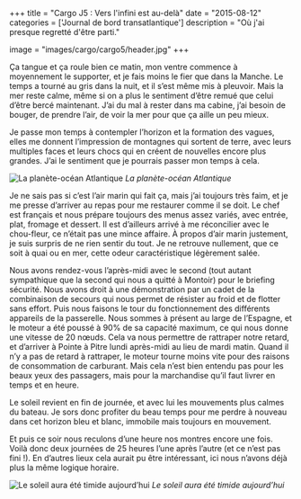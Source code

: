 +++
title = "Cargo J5 : Vers l'infini est au-delà"
date = "2015-08-12"
categories = ['Journal de bord transatlantique']
description = "Où j'ai presque regretté d'être parti."

image = "images/cargo/cargo5/header.jpg"
+++


Ça tangue et ça roule bien ce matin, mon ventre commence à moyennement le supporter, et je fais moins le fier que dans la Manche. Le temps a tourné au gris dans la nuit, et il s’est même mis à pleuvoir. Mais la mer reste calme, même si on a plus le sentiment d’être remué que celui d’être bercé maintenant. J’ai du mal à rester dans ma cabine, j’ai besoin de bouger, de prendre l’air, de voir la mer pour que ça aille un peu mieux.

Je passe mon temps à contempler l’horizon et la formation des vagues, elles me donnent l’impression de montagnes qui sortent de terre, avec leurs multiples faces et leurs chocs qui en créent de nouvelles encore plus grandes. J’ai le sentiment que je pourrais passer mon temps à cela.

![La planète-océan Atlantique](/images/cargo/cargo5/planete.jpg)
*La planète-océan Atlantique*

Je ne sais pas si c’est l’air marin qui fait ça, mais j’ai toujours très faim, et je me presse d’arriver au repas pour me restaurer comme il se doit. Le chef est français et nous prépare toujours des menus assez variés, avec entrée, plat, fromage et dessert. Il est d’ailleurs arrivé à me réconcilier avec le chou-fleur, ce n’était pas une mince affaire.
À propos d’air marin justement, je suis surpris de ne rien sentir du tout. Je ne retrouve nullement, que ce soit à quai ou en mer, cette odeur caractéristique légèrement salée.

Nous avons rendez-vous l’après-midi avec le second (tout autant sympathique que la second qui nous a quitté à Montoir) pour le briefing sécurité. Nous avons droit à une démonstration par un cadet de la combinaison de secours qui nous permet de résister au froid et de flotter sans effort. Puis nous faisons le tour du fonctionnement des différents appareils de la passerelle. Nous sommes à présent au large de l’Espagne, et le moteur a été poussé à 90% de sa capacité maximum, ce qui nous donne une vitesse de 20 nœuds. Cela va nous permettre de rattraper notre retard, et d’arriver à Pointe à Pitre lundi après-midi au lieu de mardi matin. Quand il n’y a pas de retard à rattraper, le moteur tourne moins vite pour des raisons de consommation de carburant. Mais cela n’est bien entendu pas pour les beaux yeux des passagers, mais pour la marchandise qu’il faut livrer en temps et en heure.

Le soleil revient en fin de journée, et avec lui les mouvements plus calmes du bateau. Je sors donc profiter du beau temps pour me perdre à nouveau dans cet horizon bleu et blanc, immobile mais toujours en mouvement.

Et puis ce soir nous reculons d’une heure nos montres encore une fois. Voilà donc deux journées de 25 heures l’une après l’autre (et ce n’est pas fini !). En d’autres lieux cela aurait pu être intéressant, ici nous n’avons déjà plus la même logique horaire.

![Le soleil aura été timide aujourd’hui](/images/cargo/cargo5/soleil.jpg)
*Le soleil aura été timide aujourd’hui*
